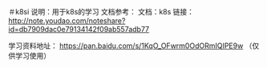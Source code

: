 ＃k8si
说明：用于k8s的学习
文档参考：
文档：k8s
链接：http://note.youdao.com/noteshare?id=db7909dac0e79134142f09ab557adb77

学习资料地址：
https://pan.baidu.com/s/1KqO_OFwrm0OdORmIQIPE9w
（仅供学习使用）



